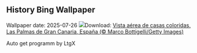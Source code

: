 ## History Bing Wallpaper
Wallpaper date: 2025-07-26
![](https://www.bing.com/th?id=OHR.LasPalmas_ES-ES3269515440_UHD.jpg&w=1000)Download: [Vista aérea de casas coloridas, Las Palmas de Gran Canaria, España (© Marco Bottigelli/Getty Images)](https://www.bing.com/th?id=OHR.LasPalmas_ES-ES3269515440_UHD.jpg)

Auto get programm by LtgX
